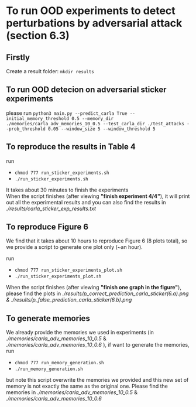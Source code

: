 # To run OOD experiments to detect perturbations by adversarial attack (section 6.3)

## Firstly

Create a result folder: 
`mkdir results`

## To run OOD detecion on adversarial sticker experiments

please run `python3 main.py --predict_carla True --initial_memory_threshold 0.5 --memory_dir ./memories/carla_adv_memories_10_0.5 --test_carla_dir ./test_attacks --prob_threshold 0.05 --window_size 5 --window_threshold 5`

## To reproduce the results in Table 4

run 
- `chmod 777 run_sticker_experiments.sh`
- `./run_sticker_experiments.sh`

It takes about 30 minutes to finish the experiments <br>
When the script finishes (after viewing **"finish experiment 4/4"**), it will print out all the experimental results and you can also find the results in *./results/carla_sticker_exp_results.txt*

## To reproduce Figure 6
We find that it takes about 10 hours to reproduce Figure 6 (8 plots total), so we provide a script to generate one plot only (~an hour). <br>

run 
- `chmod 777 run_sticker_experiments_plot.sh`
- `./run_sticker_experiments_plot.sh`

When the script finishes (after viewing **"finish one graph in the figure"**), please find the plots in *./results/p_correct_prediction_carla_sticker(6.a).png & ./results/p_false_prediction_carla_sticker(6.b).png*

## To generate memories

We already provide the memories we used in experiments (in *./memories/carla_adv_memories_10_0.5* & *./memories/carla_adv_memories_10_0.6* ), if want to generate the memories, <br>
run 
- `chmod 777 run_memory_generation.sh`
- `./run_memory_generation.sh`

but note this script overwrite the memories we provided and this new set of memory is not exactly the same as the original one. Please find the memories in *./memories/carla_adv_memories_10_0.5* & *./memories/carla_adv_memories_10_0.6* <br>
